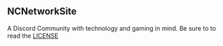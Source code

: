 ## NCNetworkSite
A Discord Community with technology and gaming in mind.
Be sure to to read the [LICENSE](https://github.com/ncnetwork/ncnetworksite/license.md)

